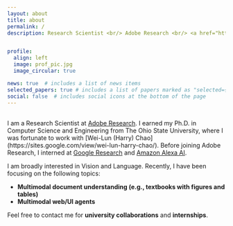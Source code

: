 ```yaml
---
layout: about
title: about
permalink: /
description: Research Scientist <br/> Adobe Research <br/> <a href="https://www.linkedin.com/in/jihyung-kil-6262b2149">LinkedIn</a> / <a href="https://twitter.com/Jihyung_Kil">Twitter</a> / <a href="https://scholar.google.com/citations?user=C3O0uxcAAAAJ&hl=en">Google Scholar</a> / <a href="https://github.com/heendung">GitHub</a>


profile:
  align: left 
  image: prof_pic.jpg
  image_circular: true

news: true  # includes a list of news items
selected_papers: true # includes a list of papers marked as "selected={true}"
social: false  # includes social icons at the bottom of the page
---
```


<br/>
I am a Research Scientist at <a href="https://research.adobe.com/">Adobe Research</a>. I earned my Ph.D. in Computer Science and Engineering from The Ohio State University, where I was fortunate to work with [Wei-Lun (Harry) Chao](https://sites.google.com/view/wei-lun-harry-chao/). Before joining Adobe Research, I interned at <a href="https://research.google">Google Research</a> and <a href="https://www.amazon.science/publications">Amazon Alexa AI</a>.

I am broadly interested in Vision and Language. Recently, I have been focusing on the following topics:
 - **Multimodal document understanding (e.g., textbooks with figures and tables)**
 - **Multimodal web/UI agents**

Feel free to contact me for **university collaborations** and **internships**.


